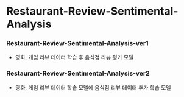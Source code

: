 # Restaurant-Review-Sentimental-Analysis


### Restaurant-Review-Sentimental-Analysis-ver1
- 영화, 게임 리뷰 데이터 학습 후 음식점 리뷰 평가 모델

### Restaurant-Review-Sentimental-Analysis-ver2
- 영화, 게임 리뷰 데이터 학습 모델에 음식점 리뷰 데이터 추가 학습 모델
